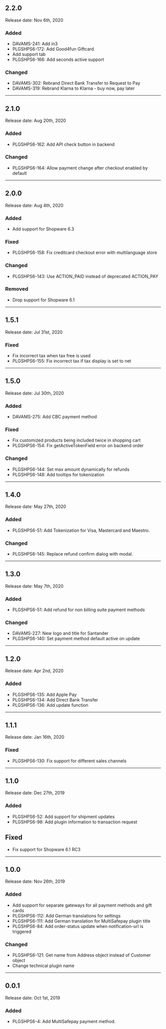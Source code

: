 ## 2.2.0
Release date: Nov 6th, 2020

### Added
+ DAVAMS-241: Add in3
+ PLGSHPS6-172: Add Good4fun Giftcard
+ Add support tab
+ PLGSHPS6-166: Add seconds active support

### Changed
+ DAVAMS-302: Rebrand Direct Bank Transfer to Request to Pay
+ DAVAMS-319: Rebrand Klarna to Klarna - buy now, pay later

***

## 2.1.0
Release date: Aug 20th, 2020

### Added
+ PLGSHPS6-162: Add API check button in backend

### Changed
+ PLGSHPS6-164: Allow payment change after checkout enabled by default

***

## 2.0.0
Release date: Aug 4th, 2020

### Added
+ Add support for Shopware 6.3

### Fixed
+ PLGSHPS6-158: Fix creditcard checkout error with multilanguage store

### Changed
+ PLGSHPS6-143: Use ACTION_PAID instead of deprecated ACTION_PAY

### Removed
+ Drop support for Shopware 6.1

***

## 1.5.1
Release date: Jul 31st, 2020

### Fixed
+ Fix incorrect tax when tax free is used
+ PLGSHPS6-155: Fix incorrect tax if tax display is set to net

***

## 1.5.0
Release date: Jul 30th, 2020

### Added
+ DAVAMS-275: Add CBC payment method

### Fixed
+ Fix customized products being included twice in shopping cart
+ PLGSHPS6-154: Fix getActiveTokenField error on backend order

### Changed
+ PLGSHPS6-144: Set max amount dynamically for refunds
+ PLGSHPS6-148: Add tooltips for tokenization

***

## 1.4.0
Release date: May 27th, 2020

### Added
+ PLGSHPS6-51: Add Tokenization for Visa, Mastercard and Maestro. 

### Changed
+ PLGSHPS6-145: Replace refund confirm dialog with modal.

***

## 1.3.0
Release date: May 7th, 2020

### Added
+ PLGSHPS6-51: Add refund for non billing suite payment methods

### Changed
+ DAVAMS-227: New logo and title for Santander
+ PLGSHPS6-140: Set payment method default active on update

***

## 1.2.0
Release date: Apr 2nd, 2020

### Added
+ PLGSHPS6-135: Add Apple Pay
+ PLGSHPS6-134: Add Direct Bank Transfer
+ PLGSHPS6-136: Add update function

***

## 1.1.1
Release date: Jan 16th, 2020

### Fixed
+ PLGSHPS6-130: Fix support for different sales channels

***

## 1.1.0
Release date: Dec 27th, 2019

### Added
+ PLGSHPS6-52: Add support for shipment updates
+ PLGSHPS6-98: Add plugin information to transaction request

## Fixed
+ Fix support for Shopware 6.1 RC3

***

## 1.0.0
Release date: Nov 26th, 2019

### Added
+ Add support for separate gateways for all payment methods and gift cards
+ PLGSHPS6-112: Add German translations for settings
+ PLGSHPS6-111: Add German translation for MultiSafepay plugin title
+ PLGSHPS6-84: Add order-status update when notification-url is triggered

### Changed
+ PLGSHPS6-121: Get name from Address object instead of Customer object
+ Change technical plugin name

***

## 0.0.1
Release date: Oct 1st, 2019

### Added
+ PLGSHPS6-4: Add MultiSafepay payment method.
